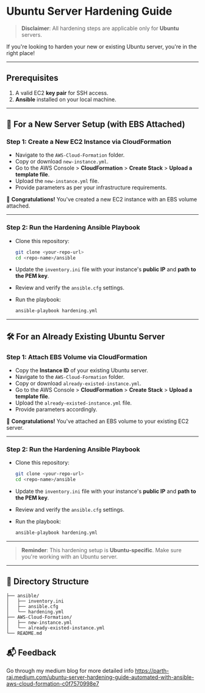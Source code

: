 
# Ubuntu Server Hardening Guide

> **Disclaimer**: All hardening steps are applicable only for **Ubuntu** servers.

If you're looking to harden your new or existing Ubuntu server, you're in the right place!

---

## Prerequisites

1. A valid EC2 **key pair** for SSH access.
2. **Ansible** installed on your local machine.

---

## 🔧 For a New Server Setup (with EBS Attached)

### Step 1: Create a New EC2 Instance via CloudFormation

- Navigate to the `AWS-Cloud-Formation` folder.
- Copy or download `new-instance.yml`.
- Go to the AWS Console > **CloudFormation** > **Create Stack** > **Upload a template file**.
- Upload the `new-instance.yml` file.
- Provide parameters as per your infrastructure requirements.

🎉 **Congratulations!** You've created a new EC2 instance with an EBS volume attached.

---

### Step 2: Run the Hardening Ansible Playbook

- Clone this repository:

  ```bash
  git clone <your-repo-url>
  cd <repo-name>/ansible
  ```

- Update the `inventory.ini` file with your instance's **public IP** and **path to the PEM key**.
- Review and verify the `ansible.cfg` settings.
- Run the playbook:

  ```bash
  ansible-playbook hardening.yml
  ```

---

## 🛠️ For an Already Existing Ubuntu Server

### Step 1: Attach EBS Volume via CloudFormation

- Copy the **Instance ID** of your existing Ubuntu server.
- Navigate to the `AWS-Cloud-Formation` folder.
- Copy or download `already-existed-instance.yml`.
- Go to the AWS Console > **CloudFormation** > **Create Stack** > **Upload a template file**.
- Upload the `already-existed-instance.yml` file.
- Provide parameters accordingly.

🎉 **Congratulations!** You've attached an EBS volume to your existing EC2 server.

---

### Step 2: Run the Hardening Ansible Playbook

- Clone this repository:

  ```bash
  git clone <your-repo-url>
  cd <repo-name>/ansible
  ```

- Update the `inventory.ini` file with your instance's **public IP** and **path to the PEM key**.
- Review and verify the `ansible.cfg` settings.
- Run the playbook:

  ```bash
  ansible-playbook hardening.yml
  ```

---

> **Reminder**: This hardening setup is **Ubuntu-specific**. Make sure you're working with an Ubuntu server.

---

## 📂 Directory Structure

```
├── ansible/
│   ├── inventory.ini
│   ├── ansible.cfg
│   └── hardening.yml
├── AWS-Cloud-Formation/
│   ├── new-instance.yml
│   └── already-existed-instance.yml
└── README.md
```


## 📬 Feedback

Go through my medium blog for more detailed info
https://parth-raj.medium.com/ubuntu-server-hardening-guide-automated-with-ansible-aws-cloud-formation-c0f7570998e7
